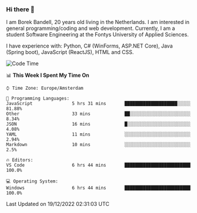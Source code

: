 ### Hi there 👋

I am Borek Bandell, 20 years old living in the Netherlands. I am interested in general programming/coding and web development. Currently, I am a student Software Engineering at the Fontys University of Applied Sciences.

I have experience with: Python, C# (WinForms, ASP.NET Core), Java (Spring boot), JavaScript (ReactJS), HTML and CSS.

<!--START_SECTION:waka-->
![Code Time](http://img.shields.io/badge/Code%20Time-314%20hrs%2010%20mins-blue)

📊 **This Week I Spent My Time On** 

```text
⌚︎ Time Zone: Europe/Amsterdam

💬 Programming Languages: 
JavaScript               5 hrs 31 mins       ████████████████████░░░░░   81.88% 
Other                    33 mins             ██░░░░░░░░░░░░░░░░░░░░░░░   8.34% 
JSON                     16 mins             █░░░░░░░░░░░░░░░░░░░░░░░░   4.08% 
YAML                     11 mins             ░░░░░░░░░░░░░░░░░░░░░░░░░   2.94% 
Markdown                 10 mins             ░░░░░░░░░░░░░░░░░░░░░░░░░   2.5%

🔥 Editors: 
VS Code                  6 hrs 44 mins       █████████████████████████   100.0%

💻 Operating System: 
Windows                  6 hrs 44 mins       █████████████████████████   100.0%

```


 Last Updated on 19/12/2022 02:31:03 UTC
<!--END_SECTION:waka-->

<!--**tcBorek2002/tcBorek2002** is a ✨ _special_ ✨ repository because its `README.md` (this file) appears on your GitHub profile.

Here are some ideas to get you started:

- 🔭 I’m currently working on ...
- 🌱 I’m currently learning ...
- 👯 I’m looking to collaborate on ...
- 🤔 I’m looking for help with ...
- 💬 Ask me about ...
- 📫 How to reach me: ...
- 😄 Pronouns: ...
- ⚡ Fun fact: ...
-->

